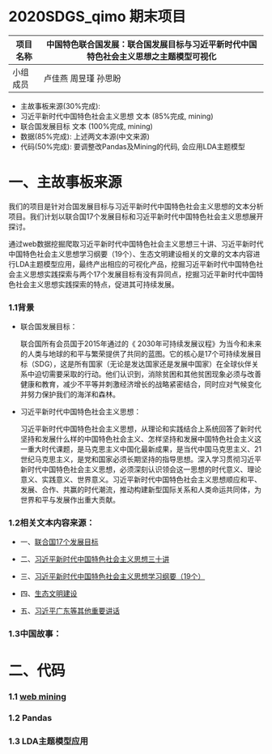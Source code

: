 # 2020SDGS_qimo 期末项目

项目名称 | 中国特色联合国发展：联合国发展目标与习近平新时代中国特色社会主义思想之主题模型可视化
---|---
小组成员 | 卢佳燕 周昱瑾 孙思盼



* 主故事板来源(30%完成): 
* 习近平新时代中国特色社会主义思想 文本 (85%完成, mining)
* 联合国发展目标 文本 (100%完成, mining)
* 数据(85%完成): 上述两文本源(中文来源)
* 代码(50%完成): 要调整改Pandas及Mining的代码, 会应用LDA主题模型





# 一、主故事板来源
我们的项目是针对合国发展目标与习近平新时代中国特色社会主义思想的文本分析项目。我们计划以联合国17个发展目标和习近平新时代中国特色社会主义思想展开探讨。

通过web数据挖掘爬取习近平新时代中国特色社会主义思想三十讲、习近平新时代中国特色社会主义思想学习纲要（19个）、生态文明建设相关的文章的文本内容进行LDA主题模型应用，最终产出相应的可视化产品，挖掘习近平新时代中国特色社会主义思想实践探索与两个17个发展目标有没有异同点，挖掘习近平新时代中国特色社会主义思想实践探索的特点，促进其可持续发展。

### 1.1背景
- 联合国发展目标：

    联合国所有会员国于2015年通过的《 2030年可持续发展议程》为当今和未来的人类与地球的和平与繁荣提供了共同的蓝图。它的核心是17个可持续发展目标（SDG），这是所有国家（无论是发达国家还是发展中国家）在全球伙伴关系中迫切需要采取的行动。他们认识到，消除贫困和其他贫困现象必须与改善健康和教育，减少不平等并刺激经济增长的战略紧密结合，同时应对气候变化并努力保护我们的海洋和森林。

- 习近平新时代中国特色社会主义思想：

    习近平新时代中国特色社会主义思想，从理论和实践结合上系统回答了新时代坚持和发展什么样的中国特色社会主义、怎样坚持和发展中国特色社会主义这一重大时代课题，是马克思主义中国化最新成果，是当代中国马克思主义、21世纪马克思主义，是党和国家必须长期坚持的指导思想。深入学习贯彻习近平新时代中国特色社会主义思想，必须深刻认识领会这一思想的时代意义、理论意义、实践意义、世界意义。习近平新时代中国特色社会主义思想顺应和平、发展、合作、共赢的时代潮流，推动构建新型国际关系和人类命运共同体，为世界和平与发展作出重大贡献。

### 1.2相关文本内容来源：
- 一、[联合国17个发展目标](https://sustainabledevelopment.un.org/partnerships/goodpractices)

- 二、[习近平新时代中国特色社会主义思想三十讲](http://www.qstheory.cn/xjpsxkj/index.html)

- 三、[习近平新时代中国特色社会主义思想学习纲要（19个）](http://theory.people.com.cn/GB/68294/428935/)

- 四、[生态文明建设](http://theory.people.com.cn/GB/68294/417224/index.html)

- 五、[习近平广东等其他重要讲话]()

### 1.3中国故事：


# 二、代码
### 1.1 [web mining](https://github.com/LuJIAYan/2020webmining/tree/master/SDGS_qimo)
### 1.2 Pandas
### 1.3 LDA主题模型应用
